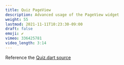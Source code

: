 ```yaml
---
title: Quiz PageView
description: Advanced usage of the PageView widget
weight: 55
lastmod: 2021-11-11T10:23:30-09:00
draft: false
emoji: ✔️
vimeo: 336425781
video_length: 3:14
---
```


Reference the [Quiz.dart source](https://github.com/fireship-io/flutter-firebase-quizapp-course/blob/master/lib/screens/quiz.dart)

